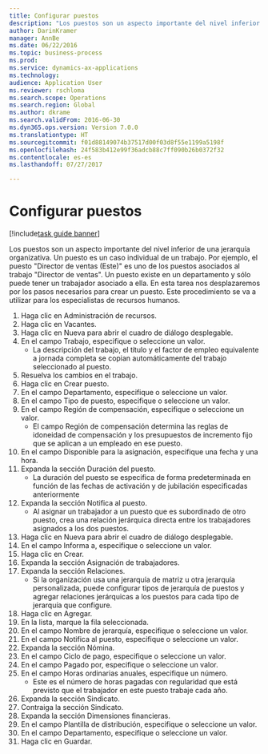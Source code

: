 ```yaml
--- 
title: Configurar puestos
description: "Los puestos son un aspecto importante del nivel inferior de una jerarquía organizativa."
author: DarinKramer
manager: AnnBe
ms.date: 06/22/2016
ms.topic: business-process
ms.prod: 
ms.service: dynamics-ax-applications
ms.technology: 
audience: Application User
ms.reviewer: rschloma
ms.search.scope: Operations
ms.search.region: Global
ms.author: dkrame
ms.search.validFrom: 2016-06-30
ms.dyn365.ops.version: Version 7.0.0
ms.translationtype: HT
ms.sourcegitcommit: f01d88149074b37517d00f03d8f55e1199a5198f
ms.openlocfilehash: 24f583b412e99f36adcb88c7ff090b26b0372f32
ms.contentlocale: es-es
ms.lasthandoff: 07/27/2017

---
```

# <a name="set-up-positions"></a>Configurar puestos

[!include[task guide banner](../../includes/task-guide-banner.md)]

Los puestos son un aspecto importante del nivel inferior de una jerarquía organizativa. Un puesto es un caso individual de un trabajo. Por ejemplo, el puesto "Director de ventas (Este)" es uno de los puestos asociados al trabajo "Director de ventas". Un puesto existe en un departamento y sólo puede tener un trabajador asociado a ella. En esta tarea nos desplazaremos por los pasos necesarios para crear un puesto. Este procedimiento se va a utilizar para los especialistas de recursos humanos.

1. Haga clic en Administración de recursos.
2. Haga clic en Vacantes.
3. Haga clic en Nueva para abrir el cuadro de diálogo desplegable.
4. En el campo Trabajo, especifique o seleccione un valor.
    * La descripción del trabajo, el título y el factor de empleo equivalente a jornada completa se copian automáticamente del trabajo seleccionado al puesto.  
5. Resuelva los cambios en el trabajo.
6. Haga clic en Crear puesto.
7. En el campo Departamento, especifique o seleccione un valor.
8. En el campo Tipo de puesto, especifique o seleccione un valor.
9. En el campo Región de compensación, especifique o seleccione un valor.
    * El campo Región de compensación determina las reglas de idoneidad de compensación y los presupuestos de incremento fijo que se aplican a un empleado en ese puesto.  
10. En el campo Disponible para la asignación, especifique una fecha y una hora.
11. Expanda la sección Duración del puesto.
    * La duración del puesto se especifica de forma predeterminada en función de las fechas de activación y de jubilación especificadas anteriormente  
12. Expanda la sección Notifica al puesto.
    * Al asignar un trabajador a un puesto que es subordinado de otro puesto, crea una relación jerárquica directa entre los trabajadores asignados a los dos puestos.  
13. Haga clic en Nueva para abrir el cuadro de diálogo desplegable.
14. En el campo Informa a, especifique o seleccione un valor.
15. Haga clic en Crear.
16. Expanda la sección Asignación de trabajadores.
17. Expanda la sección Relaciones.
    * Si la organización usa una jerarquía de matriz u otra jerarquía personalizada, puede configurar tipos de jerarquía de puestos y agregar relaciones jerárquicas a los puestos para cada tipo de jerarquía que configure.  
18. Haga clic en Agregar.
19. En la lista, marque la fila seleccionada.
20. En el campo Nombre de jerarquía, especifique o seleccione un valor.
21. En el campo Notifica al puesto, especifique o seleccione un valor.
22. Expanda la sección Nómina.
23. En el campo Ciclo de pago, especifique o seleccione un valor.
24. En el campo Pagado por, especifique o seleccione un valor.
25. En el campo Horas ordinarias anuales, especifique un número.
    * Este es el número de horas pagadas con regularidad que está previsto que el trabajador en este puesto trabaje cada año.  
26. Expanda la sección Sindicato.
27. Contraiga la sección Sindicato.
28. Expanda la sección Dimensiones financieras.
29. En el campo Plantilla de distribución, especifique o seleccione un valor.
30. En el campo Departamento, especifique o seleccione un valor.
31. Haga clic en Guardar.


